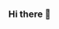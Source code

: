 ### Hi there 👋

<!--
**muaztalhaBulut/muaztalhaBulut** is a ✨ _special_ ✨ repository because its `README.md` (this file) appears on your GitHub profile.

Here are some ideas to get you started:

- 🔭 I’m currently working on iOS Development
- 🌱 I’m currently learning thread management
- 🤔 I’m looking for help with ...
- 💬 Ask me about iOS Development
- 📫 How to reach me: muaztalha97@gmail.com

![Github stats 2](https://github-readme-stats.vercel.app/api?username=muaztalhaBulut&show_icons=true&theme=radical)


